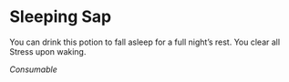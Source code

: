 # Sleeping Sap

You can drink this potion to fall asleep for a full night’s rest. You clear all Stress upon waking.

*Consumable*
